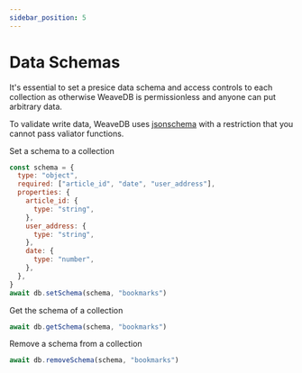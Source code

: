 ```yaml
---
sidebar_position: 5
---
```

# Data Schemas

It's essential to set a presice data schema and access controls to each collection as otherwise WeaveDB is permissionless and anyone can put arbitrary data.

To validate write data, WeaveDB uses [jsonschema](https://github.com/tdegrunt/jsonschema) with a restriction that you cannot pass valiator functions.

Set a schema to a collection

```js
const schema = {
  type: "object",
  required: ["article_id", "date", "user_address"],
  properties: {
    article_id: {
      type: "string",
    },
    user_address: {
      type: "string",
    },
    date: {
      type: "number",
    },
  },
}
await db.setSchema(schema, "bookmarks")
```

Get the schema of a collection

```js
await db.getSchema(schema, "bookmarks")
```

Remove a schema from a collection

```js
await db.removeSchema(schema, "bookmarks")
```

